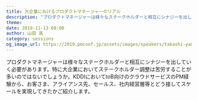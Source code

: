 ```yaml
---
title: 大企業におけるプロダクトマネージャーのリアル
description: "プロダクトマネージャーは様々なステークホルダーと相互にシナジーを出していく必要があります。特に大企業においてステークホルダー調整は苦労することが多いのではないでしょうか。KDDIにおいてtoB向けのクラウドサービスのPM経験から、お客さま、アライアンス先、セールス、社内経営層等とどう接してスケールを実現してきたかご紹介します。"
theme: 
date: 2019-11-13 00:00
author: 山田 高 
category: sessions
og_image_url: https://2019.pmconf.jp/assets/images/speakers/takashi-yamada.png
---
```


プロダクトマネージャーは様々なステークホルダーと相互にシナジーを出していく必要があります。特に大企業においてステークホルダー調整は苦労することが多いのではないでしょうか。KDDIにおいてtoB向けのクラウドサービスのPM経験から、お客さま、アライアンス先、セールス、社内経営層等とどう接してスケールを実現してきたかご紹介します。
